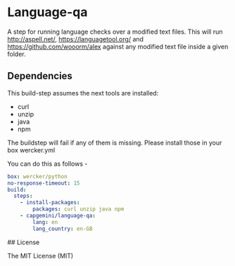 # Language-qa

A step for running language checks over a modified text files.
This will run http://aspell.net/, https://languagetool.org/ and https://github.com/wooorm/alex against any modified text file inside a given folder.

## Dependencies

This build-step assumes the next tools are installed:
* curl
* unzip 
* java
* npm

The buildstep will fail if any of them is missing. Please install those in your box wercker.yml

You can do this as follows -

```yaml
box: wercker/python
no-response-timeout: 15
build:
  steps:
    - install-packages:
        packages: curl unzip java npm
    - capgemini/language-qa:
        lang: en
        lang_country: en-GB
```

## License

The MIT License (MIT)

